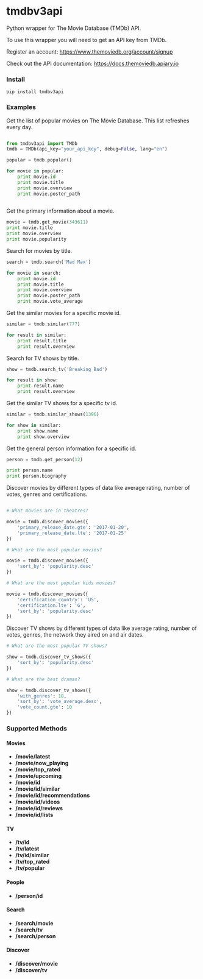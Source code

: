 # tmdbv3api
Python wrapper for The Movie Database (TMDb) API.

To use this wrapper you will need to get an API key from TMDb.

Register an account:
https://www.themoviedb.org/account/signup

Check out the API documentation: 
https://docs.themoviedb.apiary.io

### Install

```
pip install tmdbv3api
```

### Examples

Get the list of popular movies on The Movie Database. This list refreshes every day.

```python

from tmdbv3api import TMDb
tmdb = TMDb(api_key="your_api_key", debug=False, lang="en")

popular = tmdb.popular()

for movie in popular:
    print movie.id
    print movie.title
    print movie.overview
    print movie.poster_path
            
```

Get the primary information about a movie.

```python
movie = tmdb.get_movie(343611)
print movie.title
print movie.overview
print movie.popularity
```

Search for movies by title.

```python
search = tmdb.search('Mad Max')

for movie in search:
    print movie.id
    print movie.title
    print movie.overview
    print movie.poster_path
    print movie.vote_average
```

Get the similar movies for a specific movie id.

```python
similar = tmdb.similar(777)

for result in similar:
    print result.title
    print result.overview
```

Search for TV shows by title.

```python
show = tmdb.search_tv('Breaking Bad')

for result in show:
    print result.name
    print result.overview
```

Get the similar TV shows for a specific tv id.

```python
similar = tmdb.similar_shows(1396)

for show in similar:
    print show.name
    print show.overview
```

Get the general person information for a specific id.

```python
person = tmdb.get_person(12)

print person.name
print person.biography
```

Discover movies by different types of data like average rating, number of votes, genres and certifications. 

```python

# What movies are in theatres?

movie = tmdb.discover_movies({
    'primary_release_date.gte': '2017-01-20',
    'primary_release_date.lte': '2017-01-25'
})

# What are the most popular movies?

movie = tmdb.discover_movies({
    'sort_by': 'popularity.desc'
})

# What are the most popular kids movies?

movie = tmdb.discover_movies({
    'certification_country': 'US',
    'certification.lte': 'G',
    'sort_by': 'popularity.desc'
})

```

Discover TV shows by different types of data like average rating, number of votes, genres, the network they aired on and air dates.

```python
# What are the most popular TV shows?

show = tmdb.discover_tv_shows({
    'sort_by': 'popularity.desc'
})

# What are the best dramas?

show = tmdb.discover_tv_shows({
    'with_genres': 18,
    'sort_by': 'vote_average.desc',
    'vote_count.gte': 10
})

```

### Supported Methods

#### Movies
- **/movie/latest** 
- **/movie/now_playing**
- **/movie/top_rated**
- **/movie/upcoming**
- **/movie/id**
- **/movie/id/similar**
- **/movie/id/recommendations**
- **/movie/id/videos**
- **/movie/id/reviews**
- **/movie/id/lists**


#### TV

- **/tv/id**
- **/tv/latest**
- **/tv/id/similar** 
- **/tv/top_rated**
- **/tv/popular**

#### People

- **/person/id**

#### Search

- **/search/movie**
- **/search/tv**
- **/search/person**

#### Discover

- **/discover/movie**
- **/discover/tv**
